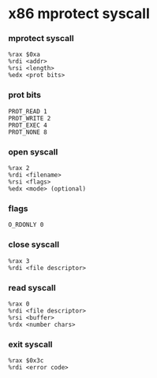 # x86 mprotect syscall

### mprotect syscall
```
%rax $0xa
%rdi <addr>
%rsi <length>
%edx <prot bits>
```

### prot bits
```
PROT_READ 1
PROT_WRITE 2
PROT_EXEC 4
PROT_NONE 8
```

### open syscall
```
%rax 2
%rdi <filename>
%rsi <flags>
%edx <mode> (optional)
```

### flags
```
O_RDONLY 0
```

### close syscall
```
%rax 3
%rdi <file descriptor>
```

### read syscall
```
%rax 0
%rdi <file descriptor>
%rsi <buffer>
%rdx <number chars>
```

### exit syscall
```
%rax $0x3c
%rdi <error code>
```
